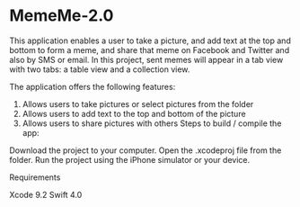 # MemeMe-2.0
This application enables a user to take a picture, and add text at the top and bottom to form a meme, and share that meme on Facebook and Twitter and also by SMS or email. In this project, sent memes will appear in a tab view with two tabs: a table view and a collection view.

The application offers the following features:

1.    Allows users to take pictures or select pictures from the folder
2.    Allows users to add text to the top and bottom of the picture
3.    Allows users to share pictures with others
Steps to build / compile the app:

Download the project to your computer.
Open the .xcodeproj file from the folder.
Run the project using the iPhone simulator or your device. 

Requirements

Xcode 9.2
Swift 4.0
